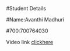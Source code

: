 #Student Details

#Name:Avanthi Madhuri

#700:700764030

Video link [clickhere](https://drive.google.com/file/d/1OaO0Ccw5kwQfaA2iXS5ucHb0T-PlyClD/view?usp=sharing)
